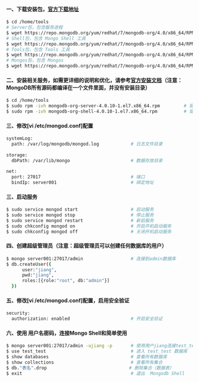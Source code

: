 #### 一、下载安装包，[官方下载地址](https://www.mongodb.com/download-center/community?jmp=docs)
```bash
$ cd /home/tools
# Server包，包含服务进程
$ wget https://repo.mongodb.org/yum/redhat/7/mongodb-org/4.0/x86_64/RPMS/mongodb-org-server-4.0.10-1.el7.x86_64.rpm
# Shell包，包含 Mongo Shell 工具
$ wget https://repo.mongodb.org/yum/redhat/7/mongodb-org/4.0/x86_64/RPMS/mongodb-org-shell-4.0.10-1.el7.x86_64.rpm
# Tools包，包含 Tools 工具
$ wget https://repo.mongodb.org/yum/redhat/7/mongodb-org/4.0/x86_64/RPMS/mongodb-org-tools-4.0.10-1.el7.x86_64.rpm
# Mongos包，包含 Mongos
$ wget https://repo.mongodb.org/yum/redhat/7/mongodb-org/4.0/x86_64/RPMS/mongodb-org-mongos-4.0.10-1.el7.x86_64.rpm
```

#### 二、安装相关服务，如需更详细的说明和优化，请参考[官方安装文档](https://docs.mongodb.com/manual/tutorial/install-mongodb-on-red-hat)（注意：MongoDB所有源码都编译在一个文件里面，并没有安装目录）
```bash
$ cd /home/tools
$ sudo rpm -ivh mongodb-org-server-4.0.10-1.el7.x86_64.rpm         # 安装  MongoDB 服务进程
$ sudo rpm -ivh mongodb-org-shell-4.0.10-1.el7.x86_64.rpm          # 安装  Mongo Shell 工具（注意：如果不用可以不安装）
```


#### 三、修改[vi /etc/mongod.conf]配置
```bash
systemLog:
  path: /var/log/mongodb/mongod.log            # 日志文件目录
  
storage:
  dbPath: /var/lib/mongo                       # 数据存放目录
  
net:
  port: 27017                                  # 端口
  bindIp: server001                            # 绑定地址
```

#### 三、启动服务
```bash
$ sudo service mongod start                    # 启动服务
$ sudo service mongod stop                     # 停止服务
$ sudo service mongod restart                  # 新启服务
$ sudo chkconfig mongod on                     # 开启开机启动服务
$ sudo chkconfig mongod off                    # 关闭开机启动服务
```

#### 四、创建超级管理员（注意：超级管理员可以创建任何数据库的用户）
```bash
$ mongo server001:27017/admin                  # 连接到admin数据库
$ db.createUser({
      user:"jiang",
      pwd:"jiang",
      roles:[{role:"root", db:"admin"}]
  })
```

#### 五、修改[vi /etc/mongod.conf]配置，启用安全验证
```bash
security:
  authorization: enabled                       # 开启安全验证 
```

#### 六、使用 用户名密码，连接Mongo Shell和简单使用
```bash
$ mongo server001:27017/admin -ujiang -p       # 使用用户jiang连接test_test数据库（-p是连接后输入密码）
$ use test_test                                # 进入 test_test 数据库
$ show databases                               # 查看所有数据库
$ show collections                             # 查看所有集合
$ db."表名".drop                               # 删除集合（数据表）
$ exit                                         # 退出  Mongodb Shell
```


